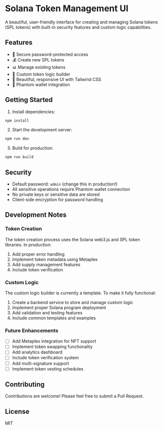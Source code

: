 # Solana Token Management UI

A beautiful, user-friendly interface for creating and managing Solana tokens (SPL tokens) with built-in security features and custom logic capabilities.

## Features

- 🔐 Secure password-protected access
- 💰 Create new SPL tokens
- 📊 Manage existing tokens
- 🔧 Custom token logic builder
- 🎨 Beautiful, responsive UI with Tailwind CSS
- 🦊 Phantom wallet integration

## Getting Started

1. Install dependencies:
```bash
npm install
```

2. Start the development server:
```bash
npm run dev
```

3. Build for production:
```bash
npm run build
```

## Security

- Default password: `admin` (change this in production!)
- All sensitive operations require Phantom wallet connection
- No private keys or sensitive data are stored
- Client-side encryption for password handling

## Development Notes

### Token Creation
The token creation process uses the Solana web3.js and SPL token libraries. In production:

1. Add proper error handling
2. Implement token metadata using Metaplex
3. Add supply management features
4. Include token verification

### Custom Logic
The custom logic builder is currently a template. To make it fully functional:

1. Create a backend service to store and manage custom logic
2. Implement proper Solana program deployment
3. Add validation and testing features
4. Include common templates and examples

### Future Enhancements

- [ ] Add Metaplex integration for NFT support
- [ ] Implement token swapping functionality
- [ ] Add analytics dashboard
- [ ] Include token verification system
- [ ] Add multi-signature support
- [ ] Implement token vesting schedules

## Contributing

Contributions are welcome! Please feel free to submit a Pull Request.

## License

MIT